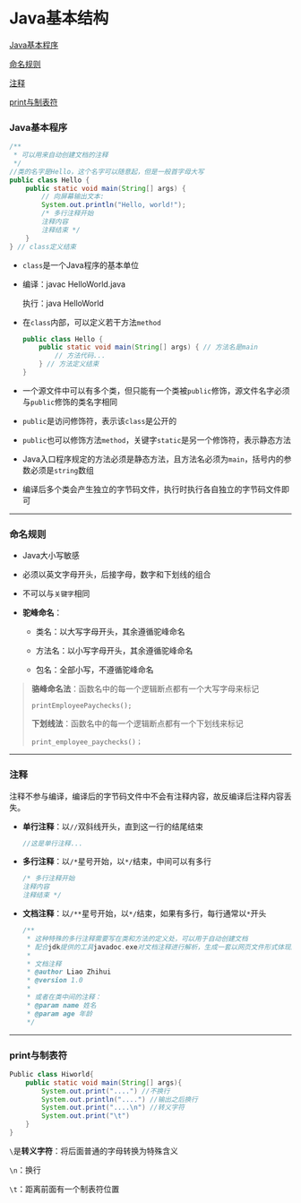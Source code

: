 # Java基本结构

[Java基本程序](#Java程序)

[命名规则](#命名规则)

[注释](#注释)

[print与制表符](#print与制表符)

### Java基本程序

```java
/**
 * 可以用来自动创建文档的注释
 */
//类的名字是Hello，这个名字可以随意起，但是一般首字母大写
public class Hello {
    public static void main(String[] args) {
        // 向屏幕输出文本:
        System.out.println("Hello, world!");
        /* 多行注释开始
        注释内容
        注释结束 */
    }
} // class定义结束
```

* `class`是一个Java程序的基本单位

* 编译：javac HelloWorld.java

  执行：java HelloWorld

* 在`class`内部，可以定义若干方法`method`

  ```java
  public class Hello {
      public static void main(String[] args) { // 方法名是main
          // 方法代码...
      } // 方法定义结束
  }
  ```

* 一个源文件中可以有多个类，但只能有一个类被`public`修饰，源文件名字必须与`public`修饰的类名字相同

* `public`是访问修饰符，表示该`class`是公开的
* `public`也可以修饰方法`method`，关键字`static`是另一个修饰符，表示静态方法
* Java入口程序规定的方法必须是静态方法，且方法名必须为`main`，括号内的参数必须是`string`数组
* 编译后多个类会产生独立的字节码文件，执行时执行各自独立的字节码文件即可



___

### 命名规则

* Java大小写敏感

* 必须以英文字母开头，后接字母，数字和下划线的组合

* 不可以与`关键字`相同

* **驼峰命名**：

  * 类名：以大写字母开头，其余遵循驼峰命名

  * 方法名：以小写字母开头，其余遵循驼峰命名
  * 包名：全部小写，不遵循驼峰命名

> **骆峰命名法**：函数名中的每一个逻辑断点都有一个大写字母来标记
>
> ```
> printEmployeePaychecks();
> ```
>
> **下划线法**：函数名中的每一个逻辑断点都有一个下划线来标记
>
> ```
> print_employee_paychecks()；
> ```



___

### 注释

注释不参与编译，编译后的字节码文件中不会有注释内容，故反编译后注释内容丢失。

* **单行注释**：以`//`双斜线开头，直到这一行的结尾结束

  ```java
  //这是单行注释...
  ```

* **多行注释**：以`/*`星号开始，以`*/`结束，中间可以有多行

  ```java
  /* 多行注释开始
  注释内容
  注释结束 */
  ```

* **文档注释**：以`/**`星号开始，以`*/`结束，如果有多行，每行通常以`*`开头

  ```java
  /**
   * 这种特殊的多行注释需要写在类和方法的定义处，可以用于自动创建文档
   * 配合jdk提供的工具javadoc.exe对文档注释进行解析，生成一套以网页文件形式体现的该程序说明文档
   *
   * 文档注释
   * @author Liao Zhihui
   * @version 1.0
   * 
   * 或者在类中间的注释：
   * @param name 姓名
   * @param age 年龄
   */
  ```



___

### print与制表符

```java
Public class Hiworld{
    public static void main(String[] args){
        System.out.print("....") //不换行
		System.out.println("....") //输出之后换行
        System.out.print("....\n") //转义字符
		System.out.print("\t")
    }
}

```

`\`是**转义字符**：将后面普通的字母转换为特殊含义

`\n`：换行

`\t`：距离前面有一个制表符位置